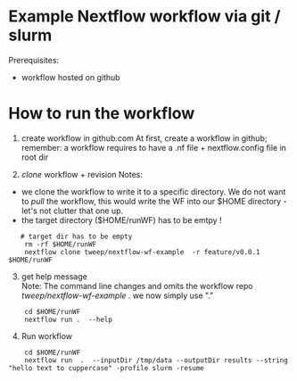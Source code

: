 
Example Nextflow workflow via git / slurm 
== 

Prerequisites: 
 - workflow hosted on github 


How to run the workflow
==

1)  create workflow in github.com
    At first, create a workflow in github; remember: a workflow requires to have a .nf file + nextflow.config file in root dir

2) *clone*  workflow + revision
Notes: 
  - we clone the workflow to write it to a specific directory. We do not want to *pull* the workflow, this would 
write the WF into our $HOME directory - let's not clutter that one up. 
  - the target directory ($HOME/runWF) has to be emtpy !

```  
   # target dir has to be empty
    rm -rf $HOME/runWF
    nextflow clone tweep/nextflow-wf-example  -r feature/v0.0.1   $HOME/runWF
```

3) get help message  
Note: The command line changes and omits the workflow repo *tweep/nextflow-wf-example* . we now simply use "." 
``` 
    cd $HOME/runWF 
    nextflow run .  --help
```

4) Run workflow 
```
    cd $HOME/runWF 
    nextflow run  .  --inputDir /tmp/data --outputDir results --string "hello text to cuppercase" -profile slurm -resume 
```


